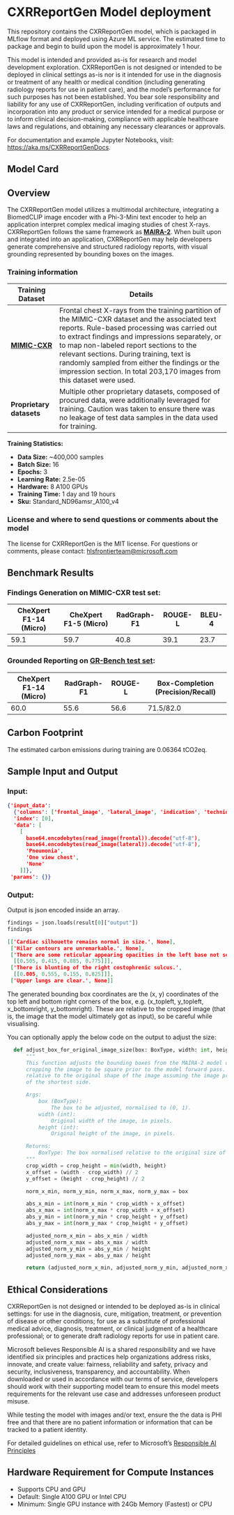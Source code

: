 # CXRReportGen Model deployment
This repository contains the CXRReportGen model, which is packaged in MLflow format and deployed using Azure ML service. The estimated time to package and begin to build upon the model is approximately 1 hour. 

This model is intended and provided as-is for research and model development exploration. CXRReportGen is not designed or intended to be deployed in clinical settings as-is nor is it intended for use in the diagnosis or treatment of any health or medical condition (including generating radiology reports for use in patient care), and the model’s performance for such purposes has not been established. 
You bear sole responsibility and liability for any use of CXRReportGen, including verification of outputs and incorporation into any product or service intended for a medical purpose or to inform clinical decision-making, compliance with applicable healthcare laws and regulations, and obtaining any necessary clearances or approvals. 

For documentation and example Jupyter Notebooks, visit: https://aka.ms/CXRReportGenDocs.

## Model Card

## Overview

The CXRReportGen model utilizes a multimodal architecture, integrating a BiomedCLIP image encoder with a Phi-3-Mini text encoder to help an application interpret complex medical imaging studies of chest X-rays. CXRReportGen follows the same framework as **[MAIRA-2](https://www.microsoft.com/en-us/research/publication/maira-2-grounded-radiology-report-generation/)**. When built upon and integrated into an application, CXRReportGen may help developers generate comprehensive and structured radiology reports, with visual grounding represented by bounding boxes on the images.

### Training information

| **Training Dataset**   | **Details**        | 
|----------------|---------------------|
| **[MIMIC-CXR](https://physionet.org/content/mimic-cxr/2.0.0/)**  | Frontal chest X-rays from the training partition of the MIMIC-CXR dataset and the associated text reports. Rule-based processing was carried out to extract findings and impressions separately, or to map non-labeled report sections to the relevant sections. During training, text is randomly sampled from either the findings or the impression section. In total 203,170 images from this dataset were used.|
| **Proprietary datasets**  | Multiple other proprietary datasets, composed of procured data, were additionally leveraged for training. Caution was taken to ensure there was no leakage of test data samples in the data used for training. |  

**Training Statistics:**
  - **Data Size:** ~400,000 samples
  - **Batch Size:** 16
  - **Epochs:** 3
  - **Learning Rate:** 2.5e-05
  - **Hardware:** 8 A100 GPUs
  - **Training Time:** 1 day and 19 hours
  - **Sku:** Standard_ND96amsr_A100_v4

### License and where to send questions or comments about the model
The license for CXRReportGen is the MIT license.
For questions or comments, please contact: hlsfrontierteam@microsoft.com

## Benchmark Results

### Findings Generation on MIMIC-CXR test set:

| CheXpert F1-14 (Micro) | CheXpert F1-5 (Micro)| RadGraph-F1 | ROUGE-L | BLEU-4|
|----------------|--------------|-------------|---------|-------|
| 59.1 | 59.7 | 40.8 | 39.1 |23.7 |


### Grounded Reporting on [GR-Bench test set](https://arxiv.org/pdf/2406.04449v1):

| CheXpert F1-14 (Micro) | RadGraph-F1 | ROUGE-L | Box-Completion (Precision/Recall)|
|------------------------|------------ |----------|-----------------|
| 60.0 | 55.6 | 56.6 | 71.5/82.0 |

## Carbon Footprint
The estimated carbon emissions during training are 0.06364 tCO2eq.


## Sample Input and Output

### Input:
```json
{'input_data': 
  {'columns': ['frontal_image', 'lateral_image', 'indication', 'technique', 'comparison'],
  'index': [0],
  'data': [
    [
      base64.encodebytes(read_image(frontal)).decode("utf-8"), 
      base64.encodebytes(read_image(lateral)).decode("utf-8"), 
      'Pneumonia', 
      'One view chest', 
      'None'
    ]]},
 'params': {}}
```

### Output:
Output is json encoded inside an array.
```python
findings = json.loads(result[0]["output"])
findings
```

```json
[['Cardiac silhouette remains normal in size.', None],
 ['Hilar contours are unremarkable.', None],
 ['There are some reticular appearing opacities in the left base not seen on the prior exam.',
  [[0.505, 0.415, 0.885, 0.775]]],
 ['There is blunting of the right costophrenic sulcus.',
  [[0.005, 0.555, 0.155, 0.825]]],
 ['Upper lungs are clear.', None]]
```
The generated bounding box coordinates are the (x, y) coordinates of the top left and bottom right corners of the box, e.g. (x_topleft, y_topleft, x_bottomright, y_bottomright). These are relative to the cropped image (that is, the image that the model ultimately got as input), so be careful while visualising.

You can optionally apply the below code on the output to adjust the size:
```python
  def adjust_box_for_original_image_size(box: BoxType, width: int, height: int) -> BoxType:
      """
      This function adjusts the bounding boxes from the MAIRA-2 model output to account for the image processor
      cropping the image to be square prior to the model forward pass. The box coordinates are adjusted to be
      relative to the original shape of the image assuming the image processor cropped the image based on the length
      of the shortest side.

      Args:
          box (BoxType):
              The box to be adjusted, normalised to (0, 1).
          width (int):
              Original width of the image, in pixels.
          height (int):
              Original height of the image, in pixels.

      Returns:
          BoxType: The box normalised relative to the original size of the image.
      """
      crop_width = crop_height = min(width, height)
      x_offset = (width - crop_width) // 2
      y_offset = (height - crop_height) // 2

      norm_x_min, norm_y_min, norm_x_max, norm_y_max = box

      abs_x_min = int(norm_x_min * crop_width + x_offset)
      abs_x_max = int(norm_x_max * crop_width + x_offset)
      abs_y_min = int(norm_y_min * crop_height + y_offset)
      abs_y_max = int(norm_y_max * crop_height + y_offset)

      adjusted_norm_x_min = abs_x_min / width
      adjusted_norm_x_max = abs_x_max / width
      adjusted_norm_y_min = abs_y_min / height
      adjusted_norm_y_max = abs_y_max / height

      return (adjusted_norm_x_min, adjusted_norm_y_min, adjusted_norm_x_max, adjusted_norm_y_max)
```

## Ethical Considerations

CXRReportGen is not designed or intended to be deployed as-is in clinical settings: for use in the diagnosis, cure, mitigation, treatment, or prevention of disease or other conditions; for use as a substitute of professional medical advice, diagnosis, treatment, or clinical judgment of a healthcare professional; or to generate draft radiology reports for use in patient care.  

Microsoft believes Responsible AI is a shared responsibility and we have identified six principles and practices help organizations address risks, innovate, and create value: fairness, reliability and safety, privacy and security, inclusiveness, transparency, and accountability. When downloaded or used in accordance with our terms of service, developers should work with their supporting model team to ensure this model meets requirements for the relevant use case and addresses unforeseen product misuse.   

While testing the model with images and/or text, ensure the the data is PHI free and that there are no patient information or information that can be tracked to a patient identity.

For detailed guidelines on ethical use, refer to Microsoft’s [Responsible AI Principles](https://www.microsoft.com/en-us/ai/responsible-ai)

## Hardware Requirement for Compute Instances
- Supports CPU and GPU
- Default: Single A100 GPU or Intel CPU
- Minimum: Single GPU instance with 24Gb Memory (Fastest) or CPU